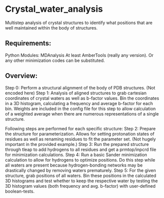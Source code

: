 # Crystal_water_analysis
Multistep analysis of crystal structures to identify what positions that are well maintained within the body of structures.

## Requirements:
Python Modules: MDAnalysis
At least AmberTools (really any version). Or any other minimization codes can be substituted.  

## Overview: 
Step 0: Perform a structural alignment of the body of PDB structures. (Not encoded here)
Step 1: Analysis of aligned structures to grab cartesian coordinates of crystal waters as well as b-factor values. Bin the coordinates in a 3D histogram, calculating a frequency and average b-factor for each bin. Weights are included in the config file for this step to allow calculation of a weighted average when there are numerous representations of a single structure.

Following steps are performed for each specific structure:
Step 2: Prepare the structure for parameterization. Allows for setting protonation states of residues as well as renaming residues to fit the parameter set. (Not hugely important in the provided example.) 
Step 3: Run the prepared structure through tleap to add hydrogens to all residues and get a prmtop/inpcrd file for minimization calculations. 
Step 4: Run a basic Sander minimization calculation to allow for hydrogens to optimize positions. Do this step while all waters are present because hydrogen-bonding networks may be drastically changed by removing waters prematurely. 
Step 5: For the given structure, grab positions of all waters. Bin these positions in the calculated 3D histograms and test whether to keep the respective water by testing the 3D histogram values (both frequency and avg. b-factor) with user-defined boolean-tests. 


